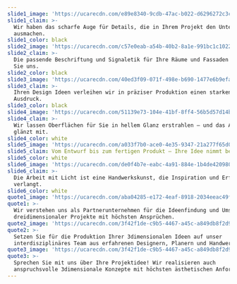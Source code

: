 ```yaml
---
slide1_image: 'https://ucarecdn.com/e89e8340-9cdb-47ac-b022-d6296272c3c4/'
slide1_claim: >-
  Wir haben das scharfe Auge für Details, die in Ihrem Projekt den Unterschied
  ausmachen.
slide1_color: black
slide2_image: 'https://ucarecdn.com/c57e0eab-a54b-40b2-8a1e-991bc1c10228/'
slide2_claim: >-
  Die passende Beschriftung und Signaletik für Ihre Räume und Fassaden — fragen
  Sie uns.
slide2_color: black
slide3_image: 'https://ucarecdn.com/40ed3f09-071f-498e-b690-1477e6b9efa9/'
slide3_claim: >-
  Ihren Design Ideen verleihen wir in präziser Produktion einen starken
  Ausdruck.
slide3_color: black
slide4_image: 'https://ucarecdn.com/51139e73-104e-41bf-8ff4-56b5d57d14bf/'
slide4_claim: >-
  Wir lassen Oberflächen für Sie in hellem Glanz erstrahlen — und das Auge
  glänzt mit.
slide4_color: white
slide5_image: 'https://ucarecdn.com/a033f7b0-ace0-4e35-9347-21a277f65d0a/'
slide5_claim: Vom Entwurf bis zum fertigen Produkt — Ihre Idee nimmt bei uns Form an.
slide5_color: white
slide6_image: 'https://ucarecdn.com/de0f4b7e-eabc-4a91-884e-1b4de420980e/'
slide6_claim: >-
  Die Arbeit mit Licht ist eine Handwerkskunst, die Inspiration und Erfahrung
  verlangt.
slide6_color: white
quote1_image: 'https://ucarecdn.com/aba04285-e172-4eaf-8918-2034eeac49f6/'
quote1: >-
  Wir verstehen uns als Partnerunternehmen für die Ideenfindung und Umsetzung
  dreidimensionaler Projekte mit höchsten Ansprüchen.
quote2_image: 'https://ucarecdn.com/3f42f1de-c9b5-4467-a45c-a849db8f2d93/'
quote2: >-
  Setzen Sie für die Produktion Ihrer 3dimensionalen Ideen auf unser
  interdisziplinäres Team aus erfahrenen Designern, Planern und Handwerkern.
quote3_image: 'https://ucarecdn.com/3f42f1de-c9b5-4467-a45c-a849db8f2d93/'
quote3: >-
  Sprechen Sie mit uns über Ihre Projektidee! Wir realisieren auch
  anspruchsvolle 3dimensionale Konzepte mit höchsten ästhetischen Anforderungen.
---
```


